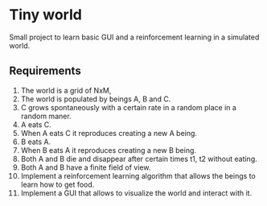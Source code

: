 # Tiny world

Small project to learn basic GUI and a reinforcement learning in a simulated world.

## Requirements
1. The world is a grid of NxM,
2. The world is populated by beings A, B and C.
3. C grows spontaneously with a certain rate in a random place in a random maner.
4. A eats C.
5. When A eats C it reproduces creating a new A being.
6. B eats A.
7. When B eats A it reproduces creating a new B being.
8. Both A and B die and disappear after certain times t1, t2 without eating.
9. Both A and B have a finite field of view.
10. Implement a reinforcement learning algorithm that allows the beings to learn how to get food.
11. Implement a GUI that allows to visualize the world and interact with it.

